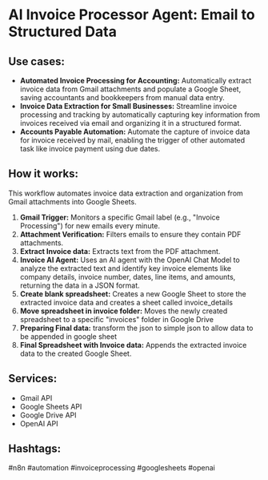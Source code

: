 # AI Invoice Processor Agent: Email to Structured Data

## Use cases:

- **Automated Invoice Processing for Accounting:** Automatically extract invoice data from Gmail attachments and populate a Google Sheet, saving accountants and bookkeepers from manual data entry.
- **Invoice Data Extraction for Small Businesses:** Streamline invoice processing and tracking by automatically capturing key information from invoices received via email and organizing it in a structured format.
- **Accounts Payable Automation:** Automate the capture of invoice data for invoice received by mail, enabling the trigger of other automated task like invoice payment using due dates.

## How it works:

This workflow automates invoice data extraction and organization from Gmail attachments into Google Sheets.

1.  **Gmail Trigger:** Monitors a specific Gmail label (e.g., "Invoice Processing") for new emails every minute.
2.  **Attachment Verification:** Filters emails to ensure they contain PDF attachments.
3.  **Extract Invoice data:** Extracts text from the PDF attachment.
4.  **Invoice AI Agent:** Uses an AI agent with the OpenAI Chat Model to analyze the extracted text and identify key invoice elements like company details, invoice number, dates, line items, and amounts, returning the data in a JSON format.
5.  **Create blank spreadsheet:** Creates a new Google Sheet to store the extracted invoice data and creates a sheet called invoice\_details
6.  **Move spreadsheet in invoice folder:** Moves the newly created spreadsheet to a specific "invoices" folder in Google Drive
7.  **Preparing Final data:** transform the json to simple json to allow data to be appended in google sheet
8.  **Final Spreadsheet with Invoice data:** Appends the extracted invoice data to the created Google Sheet.

## Services:

-   Gmail API
-   Google Sheets API
-   Google Drive API
-   OpenAI API

## Hashtags:

#n8n #automation #invoiceprocessing #googlesheets #openai

